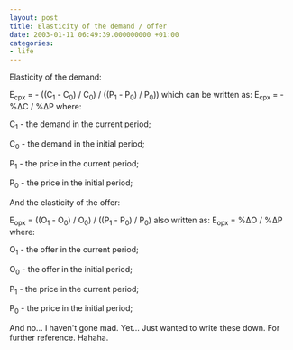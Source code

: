 ```yaml
---
layout: post
title: Elasticity of the demand / offer
date: 2003-01-11 06:49:39.000000000 +01:00
categories:
- life
---
```

Elasticity of the demand:

E<sub>cpx</sub> = - ((C<sub>1</sub> - C<sub>0</sub>) / C<sub>0</sub>) / ((P<sub>1</sub> - P<sub>0</sub>) / P<sub>0</sub>)) which can be written as: E<sub>cpx</sub> = - %&Delta;C / %&Delta;P where:

C<sub>1</sub> - the demand in the current period;

C<sub>0</sub> - the demand in the initial period;

P<sub>1</sub> - the price in the current period;

P<sub>0</sub> - the price in the initial period;

And the elasticity of the offer:

E<sub>opx</sub> = ((O<sub>1</sub> - O<sub>0</sub>) / O<sub>0</sub>) / ((P<sub>1</sub> - P<sub>0</sub>) / P<sub>0</sub>) also written as: E<sub>opx</sub> = %&Delta;O / %&Delta;P where:

O<sub>1</sub> - the offer in the current period;

O<sub>0</sub> - the offer in the initial period;

P<sub>1</sub> - the price in the current period;

P<sub>0</sub> - the price in the initial period;

And no... I haven't gone mad. Yet... Just wanted to write these down. For further reference. Hahaha.
